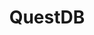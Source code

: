 ---
title: QuestDB
categories:
  - relational-database
docs:
  - id: java
    url: https://java.testcontainers.org/modules/databases/questdb/
    maintainer: core
    example: |
      ```java
      var questdb = new QuestDBContainer(DockerImageName.parse("questdb/questdb:6.5.3"));
      questdb.start();
      ```
    installation: |
      ```xml
      <dependency>
          <groupId>org.testcontainers</groupId>
          <artifactId>questdb</artifactId>
          <version>1.20.0</version>
          <scope>test</scope>
      </dependency>
      ```
description: |
  QuestDB is an open-source time-series database for high throughput ingestion and fast SQL queries with operational simplicity. It supports schema-agnostic ingestion using the InfluxDB line protocol, PostgreSQL wire protocol, and a REST API for bulk imports and exports.
---